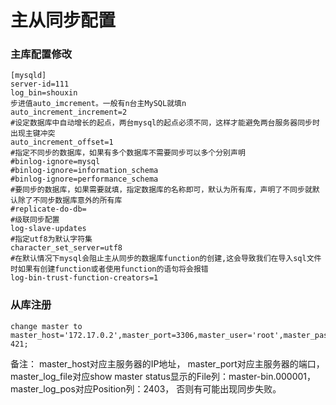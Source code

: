 # 主从同步配置
### 主库配置修改
```Plain Text
[mysqld]
server-id=111
log_bin=shouxin
步进值auto_imcrement。一般有n台主MySQL就填n
auto_increment_increment=2
#设定数据库中自动增长的起点，两台mysql的起点必须不同，这样才能避免两台服务器同步时出现主键冲突
auto_increment_offset=1
#指定不同步的数据库，如果有多个数据库不需要同步可以多个分别声明
#binlog-ignore=mysql
#binlog-ignore=information_schema
#binlog-ignore=performance_schema
#要同步的数据库，如果需要就填，指定数据库的名称即可，默认为所有库，声明了不同步就默认除了不同步数据库意外的所有库
#replicate-do-db=
#级联同步配置
log-slave-updates
#指定utf8为默认字符集
character_set_server=utf8
#在默认情况下mysql会阻止主从同步的数据库function的创建,这会导致我们在导入sql文件时如果有创建function或者使用function的语句将会报错
log-bin-trust-function-creators=1
```
### 从库注册
```Plain Text
change master to master_host='172.17.0.2',master_port=3306,master_user='root',master_password='123456',master_log_file='shouxin.000002',master_log_pos= 421;

```
备注：
master\_host对应主服务器的IP地址，
master\_port对应主服务器的端口，
master\_log\_file对应show master status显示的File列：master-bin.000001，
master\_log\_pos对应Position列：2403，
否则有可能出现同步失败。

